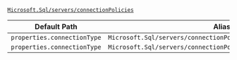 [`Microsoft.Sql/servers/connectionPolicies`](https://docs.microsoft.com/en-us/azure/templates/microsoft.sql/servers/connectionpolicies)

| Default Path | Alias |
|---|---|
| `properties.connectionType` | `Microsoft.Sql/servers/connectionPolicies/connectionType` |
| `properties.connectionType` | `Microsoft.Sql/servers/connectionPolicies/default.connectionType` |

